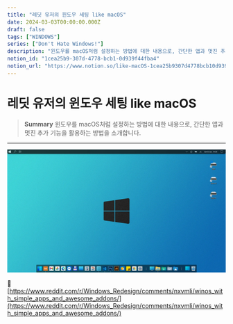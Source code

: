 ```yaml
---
title: "레딧 유저의 윈도우 세팅 like macOS"
date: 2024-03-03T00:00:00.000Z
draft: false
tags: ["WINDOWS"]
series: ["Don't Hate Windows!"]
description: "윈도우를 macOS처럼 설정하는 방법에 대한 내용으로, 간단한 앱과 멋진 추가 기능을 활용하는 방법을 소개합니다."
notion_id: "1cea25b9-307d-4778-bcb1-0d939f44fba4"
notion_url: "https://www.notion.so/like-macOS-1cea25b9307d4778bcb10d939f44fba4"
---
```


# 레딧 유저의 윈도우 세팅 like macOS

> **Summary**
> 윈도우를 macOS처럼 설정하는 방법에 대한 내용으로, 간단한 앱과 멋진 추가 기능을 활용하는 방법을 소개합니다.

---

![Image](image_ef21a7e179e8.png)

🔗 [https://www.reddit.com/r/Windows_Redesign/comments/nxvmli/winos_with_simple_apps_and_awesome_addons/](https://www.reddit.com/r/Windows_Redesign/comments/nxvmli/winos_with_simple_apps_and_awesome_addons/)


